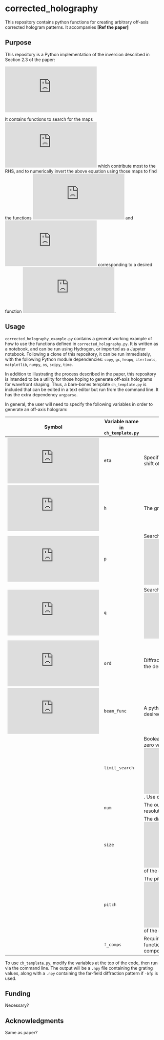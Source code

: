 # corrected_holography
This repository contains python functions for creating arbitrary off-axis corrected hologram patterns. It accompanies **[Ref the paper]**

## Purpose

This repository is a Python implementation of the inversion described in Section 2.3 of the paper:

![equation](https://latex.codecogs.com/gif.latex?A_1Z_1%28%5Cmathbf%7Br%7D%29%5CTheta_1%28%5Cmathbf%7Br%7D%29%26%20%3D%20e%5E%7Bi%5Ctilde%7B%5Ceta%7D%28d-c_0%28%5Cmathbf%7Br%7D%29hZ%28%5Cmathbf%7Br%7D%29%29%7D%5CTheta%28%5Cmathbf%7Br%7D%29%5Csum_%7Bs%5Cin%20E_1%7D%5Cprod_%7Bn%3D1%7D%5E%5Cinfty%5Calpha_n%28%5Cmathbf%7Br%7D%29%5E%7Bs%28n%29%7DI_%7Bs%28n%29%7D%5Cbig%28-2i%5Ctilde%7B%5Ceta%7D%7Cc_n%28%5Cmathbf%7Br%7D%29%7ChZ%28%5Cmathbf%7Br%7D%29%5Cbig%29)

It contains functions to search for the maps ![equation](https://latex.codecogs.com/gif.latex?s%28n%29%20%5Cin%20E_m) which contribute most to the RHS, and to numerically invert the above equation using those maps to find the functions ![equation](https://latex.codecogs.com/gif.latex?Z%28%5Cmathbf%7Br%7D%29) and ![equation](https://latex.codecogs.com/gif.latex?%5CTheta%28%5Cmathbf%7Br%7D%29) corresponding to a desired function ![equation](https://latex.codecogs.com/gif.latex?Z_m%28%5Cmathbf%7Br%7D%29%5CTheta_m%28%5Cmathbf%7Br%7D%29).

## Usage

`corrected_holography_example.py` contains a general working example of how to use the functions defined in `corrected_holography.py`. It is written as a notebook, and can be run using Hydrogen, or imported as a Jupyter notebook. Following a clone of this repository, it can be run immediately, with the following Python module dependencies: `copy`, `gc`, `heapq`, `itertools`, `matplotlib`, `numpy`, `os`, `scipy`, `time`.

In addition to illustrating the process described in the paper, this repository is intended to be a utility for those hoping to generate off-axis holograms for wavefront shaping. Thus, a bare-bones template `ch_template.py` is included that can be edited in a text editor but run from the command line. It has the extra dependency `argparse`.

In general, the user will need to specify the following variables in order to generate an off-axis hologram:

|Symbol|Variable name in `ch_template.py`|Description|
|-------|------|---|
|![equation](https://latex.codecogs.com/gif.latex?%5Ctilde%5Ceta)|`eta`|Specifies the attenuation and phase shift of the material.|
|![equation](https://latex.codecogs.com/gif.latex?h)|`h`|The groove depth.|
|![equation](https://latex.codecogs.com/gif.latex?p)|`p`|Search limit parameter ![equation](https://latex.codecogs.com/gif.latex?%7Cs%28n%29%7C%5Cleq%20p) |
|![equation](https://latex.codecogs.com/gif.latex?q)|`q`|Search limit parameter ![equation](https://latex.codecogs.com/gif.latex?n%5Cleq%20q) |
|![equation](https://latex.codecogs.com/gif.latex?m)|`ord`|Diffraction order on which to imprint the desired function.|
|![equation](https://latex.codecogs.com/gif.latex?Z_m%28%5Cmathbf%7Br%7D%29%5CTheta_m%28%5Cmathbf%7Br%7D%29)|`beam_func`|A python function which defines the desired transverse profile.|
||`limit_search`|Boolean to limit the search to 1 non-zero value in ![eqaution](https://latex.codecogs.com/gif.latex?s%28n%29). Use only for visualization. |
||`num`|The output hologram will have resolution `num`x`num`. |
||`size`|The diameter in ![equation](https://latex.codecogs.com/gif.latex?%5Cmu%20m) of the grating. |
||`pitch`|The pitch in ![equation](https://latex.codecogs.com/gif.latex?%5Cmu%20m) of the grating. |
||`f_comps`|Required only for `arbitrary`. A python function which defines the Fourier components of the groove profile.|

To use `ch_template.py`, modify the variables at the top of the code, then run via the command line. The output will be a `.npy` file containing the grating values, along with a `.npy` containing the far-field diffraction pattern if `-bfp` is used. 


## Funding

Necessary?

## Acknowledgments
Same as paper?
